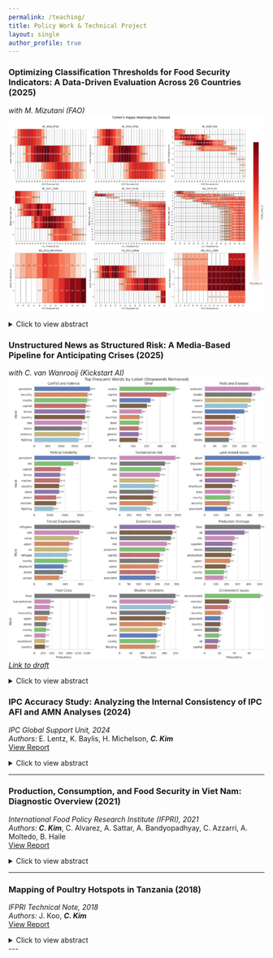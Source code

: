 ```yaml
---
permalink: /teaching/
title: Policy Work & Technical Project
layout: single
author_profile: true
---
```


### **Optimizing Classification Thresholds for Food Security Indicators: A Data-Driven Evaluation Across 26 Countries (2025)** 
*with M. Mizutani (FAO)*
![optimization](../images/hdds_fcs_selected.png)  

<details>
<summary>Click to view abstract</summary>

This project presents a data-driven approach to optimize classification thresholds used in food security monitoring systems. By evaluating pairwise concordance and agreement metrics across multiple indicators, the method seeks to enhance consistency and alignment between measurement tools. The analysis leverages a harmonized dataset of over 100 household surveys, covering more than 780,000 households across the globe and spanning 26 countries. For each dataset, all valid threshold combinations are tested to identify those that maximize both Cohen’s Kappa and simple agreement scores, with additional attention to agreement by category. This approach supports the refinement of current cutoffs, aiming to improve the reliability and comparability of food security classifications for decision-makers and analysts alike.

</details>

### **Unstructured News as Structured Risk: A Media-Based Pipeline for Anticipating Crises (2025)** 
*with C. van Wanrooij (Kickstart AI)*
![news_analytics](../images/media_project.png)
[*Link to draft*](../files/ipc_news_monitoring.pdf)   

<details>
<summary>Click to view abstract</summary>

Timely detection of food insecurity remains a critical challenge, particularly in fragile contexts where conventional data streams suffer from delays, sparsity, or limited geographic granularity. This study presents a novel media analytics system designed to extract high-frequency early warning signals of food security risks from unstructured news text. Leveraging advances in natural language processing—including transformer-based sentiment analysis and unsupervised topic modeling (BERTopic)—the system processes scraped news articles through a pipeline of geoparsing, thematic classification, and temporal aggregation. The resulting indicators are aligned with the IPC (Integrated Food Security Phase Classification) framework and integrated into the IPC’s Risk Analysis and Attribution Platform (RAAp) as complementary signals. Drawing from a corpus of over 18,000 articles (2011–2023), including over 11,000 geo-tagged at subnational level, the pipeline identifies media trends in topics such as conflict, drought, displacement, and market shocks. Preliminary validation against historical IPC outcomes demonstrates that media-derived indicators can anticipate food security phase transitions with lead times exceeding those of traditional predictors. This research contributes to the growing field of data-driven humanitarian early warning by operationalizing media text as a cost-effective, scalable proxy for latent risk dynamics. It further extends the literature on machine learning for crisis forecasting, supporting calls for integrating alternative data sources into established food security assessment systems.

</details>

### **IPC Accuracy Study: Analyzing the Internal Consistency of IPC AFI and AMN Analyses (2024)**  
*IPC Global Support Unit, 2024*  
*Authors:* E. Lentz, K. Baylis, H. Michelson, **_C. Kim_**  
[View Report](https://www.ipcinfo.org/fileadmin/user_upload/ipcinfo/docs/IPC_Accuracy_Study.pdf)

<details>
<summary>Click to view abstract</summary>

This report evaluates the internal consistency of IPC Acute Food Insecurity (AFI) and Acute Malnutrition (AMN) classifications across multiple country contexts. It highlights key methodological and operational issues affecting classification accuracy and offers recommendations for strengthening the reliability of IPC assessments.

</details>

---

### **Production, Consumption, and Food Security in Viet Nam: Diagnostic Overview (2021)**  
*International Food Policy Research Institute (IFPRI), 2021*  
*Authors:* **_C. Kim_**, C. Alvarez, A. Sattar, A. Bandyopadhyay, C. Azzarri, A. Moltedo, B. Haile  
[View Report](https://inddex.nutrition.tufts.edu/sites/default/files/Vietnam%20Diagnostic%20Overview%20Sept%2023%5B1%5D.pdf)

<details>
<summary>Click to view abstract</summary>

This diagnostic report provides an overview of the linkages between agricultural production, food consumption, and food security in Vietnam. It synthesizes key food security and nutrition indicators and challenges to inform evidence-based interventions and strategic planning by policymakers and development partners.

</details>

---

### **Mapping of Poultry Hotspots in Tanzania (2018)**  
*IFPRI Technical Note, 2018*  
*Authors:* J. Koo, **_C. Kim_**  
[View Report](https://cgspace.cgiar.org/server/api/core/bitstreams/a30ccaad-7abb-4ca7-be7e-37ca9d158e82/content)

<details>
<summary>Click to view abstract</summary>

This technical note maps spatial hotspots for poultry production in Tanzania. Using geospatial and market data, it identifies key regions for scaling poultry-related development programs and highlights constraints in infrastructure, disease control, and access to inputs.

</details>
---